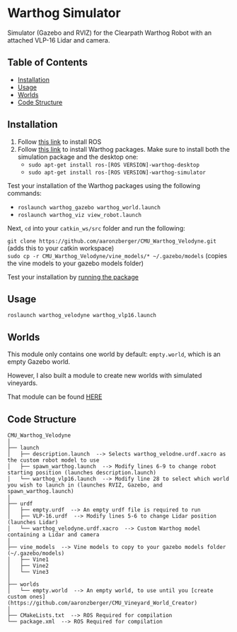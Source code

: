 # Warthog Simulator

Simulator (Gazebo and RVIZ) for the Clearpath Warthog Robot with an attached VLP-16 Lidar and camera.

## Table of Contents
  - [Installation](#installation)
  - [Usage](#usage)
  - [Worlds](#worlds)
  - [Code Structure](#code-structure)

## Installation
1. Follow [this link](http://wiki.ros.org/ROS/Installation) to install ROS
2. Follow [this link](https://www.clearpathrobotics.com/assets/guides/kinetic/warthog/WarthogInstallation.html) to install Warthog packages. Make sure to install both the simulation package and the desktop one:
   * `sudo apt-get install ros-[ROS VERSION]-warthog-desktop`
   * `sudo apt-get install ros-[ROS VERSION]-warthog-simulator`
   
Test your installation of the Warthog packages using the following commands:
   * `roslaunch warthog_gazebo warthog_world.launch`
   * `roslaunch warthog_viz view_robot.launch`
   
Next, `cd` into your `catkin_ws/src` folder and run the following:  

`git clone https://github.com/aaronzberger/CMU_Warthog_Velodyne.git` (adds this  to your catkin workspace)  
`sudo cp -r CMU_Warthog_Velodyne/vine_models/* ~/.gazebo/models` (copies the vine models to your gazebo models folder)  

Test your installation by [running the package](#usage) 

## Usage

`roslaunch warthog_velodyne warthog_vlp16.launch`

## Worlds

This module only contains one world by default: `empty.world`, which is an empty Gazebo world.

However, I also built a module to create new worlds with simulated vineyards.

That module can be found [HERE](https://github.com/aaronzberger/CMU_Vineyard_World_Creator)

## Code Structure

    CMU_Warthog_Velodyne  
    │  
    ├── launch  
    │   ├── description.launch  --> Selects warthog_velodne.urdf.xacro as the custom robot model to use  
    │   ├── spawn_warthog.launch  --> Modify lines 6-9 to change robot starting position (launches description.launch)  
    │   └── warthog_vlp16.launch  --> Modify line 28 to select which world you wish to launch in (launches RVIZ, Gazebo, and spawn_warthog.launch)  
    │  
    ├── urdf  
    │   ├── empty.urdf  --> An empty urdf file is required to run  
    │   ├── VLP-16.urdf  --> Modify lines 5-6 to change Lidar position (launches Lidar)  
    │   └── warthog_velodyne.urdf.xacro  --> Custom Warthog model containing a Lidar and camera
    │  
    ├── vine_models  --> Vine models to copy to your gazebo models folder (~/.gazebo/models)
    │   ├── Vine1  
    │   ├── Vine2  
    │   └── Vine3  
    │  
    ├── worlds  
    │   └── empty.world  --> An empty world, to use until you [create custom ones](https://github.com/aaronzberger/CMU_Vineyard_World_Creator) 
    │
    ├── CMakeLists.txt  --> ROS Required for compilation  
    └── package.xml  --> ROS Required for compilation  
